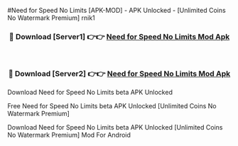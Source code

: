 #Need for Speed No Limits [APK-MOD] - APK Unlocked - [Unlimited Coins No Watermark Premium] rnik1



<div align="center">

<h3>🔴 Download [Server1] 👉👉 <a href="https://momento.my/?title=Need_for_Speed_No_Limits">Need for Speed No Limits Mod Apk</a></h3><br>

<h3>🔴 Download [Server2] 👉👉 <a href="https://momento.my/?title=Need_for_Speed_No_Limits">Need for Speed No Limits Mod Apk</a></h3>
</div>



Download Need for Speed No Limits beta APK Unlocked

Free Need for Speed No Limits beta APK Unlocked [Unlimited Coins No Watermark Premium]

Download Need for Speed No Limits beta APK Unlocked [Unlimited Coins No Watermark Premium] Mod For Android
